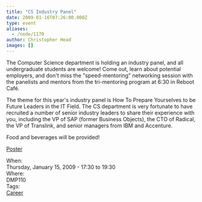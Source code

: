 ```yaml
---
title: "CS Industry Panel"
date: 2009-01-16T07:26:00.000Z
type: event
aliases:
  - /node/1170
author: Christopher Head
images: []
---
```


<div class="field field-name-body field-type-text-with-summary field-label-hidden"><div class="field-items"><div class="field-item even"><p>The Computer Science department is holding an industry panel, and all undergraduate students are welcome! Come out, learn about potential employers, and don&apos;t miss the &quot;speed-mentoring&quot; networking session with the panelists and mentors from the tri-mentoring program at 6:30 in Reboot Caf&#xE9;.</p>
<p>The theme for this year&apos;s industry panel is How To Prepare Yourselves to be Future Leaders in the IT Field. The CS department is very fortunate to have recruited a number of senior industry leaders to share their experience with you, including the VP of SAP (former Business Objects), the CTO of Radical, the VP of Translink, and senior managers from IBM and Accenture.</p>
<p>Food and beverages will be provided!</p>
<p><a href="/files/IndustryPanel2009Poster.pdf">Poster</a></p>
</div></div></div><div class="field field-name-field-dates field-type-datetime field-label-above"><div class="field-label">When:&#xA0;</div><div class="field-items"><div class="field-item even"><span class="date-display-single">Thursday, January 15, 2009 - <span class="date-display-range"><span class="date-display-start">17:30</span> to <span class="date-display-end">19:30</span></span></span></div></div></div><div class="field field-name-field-location field-type-text field-label-above"><div class="field-label">Where:&#xA0;</div><div class="field-items"><div class="field-item even">DMP110</div></div></div>    <footer>
    <div class="field field-name-field-tags field-type-taxonomy-term-reference field-label-above"><div class="field-label">Tags:&#xA0;</div><div class="field-items"><div class="field-item even"><a href="/career">Career</a></div></div></div>      </footer>